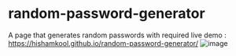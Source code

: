 # random-password-generator
A page that generates random passwords with required 
live demo : https://hishamkool.github.io/random-password-generator/
![image](https://github.com/user-attachments/assets/d9a183fb-0e24-4e71-b904-24ef49ba63a3)
